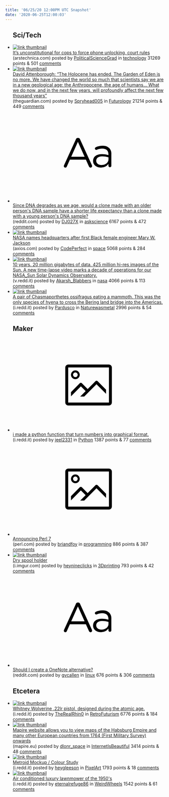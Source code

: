 ```yaml
---
title: '06/25/20 12:00PM UTC Snapshot'
date: '2020-06-25T12:00:03'
---
```

<ul>
<h2>Sci/Tech</h2>

<li><a href='https://arstechnica.com/tech-policy/2020/06/indiana-supreme-court-its-unconstitutional-to-force-phone-unlocking/'><img src='https://b.thumbs.redditmedia.com/VObZ044DCnKnN9ln7Z-vUG0jvosAQhTECanrcbOR2ho.jpg' alt='link thumbnail'></a><div><div class='linkTitle'><a href='https://arstechnica.com/tech-policy/2020/06/indiana-supreme-court-its-unconstitutional-to-force-phone-unlocking/'>It’s unconstitutional for cops to force phone unlocking, court rules</a></div>(arstechnica.com) posted by <a href='https://www.reddit.com/user/PoliticalScienceGrad'>PoliticalScienceGrad</a> in <a href='https://www.reddit.com/r/technology'>technology</a> 31269 points & 501 <a href='https://www.reddit.com/r/technology/comments/hf5phb/its_unconstitutional_for_cops_to_force_phone/'>comments</a></div></li>

<li><a href='https://www.theguardian.com/tv-and-radio/2019/jan/21/david-attenborough-tells-davos-the-garden-of-eden-is-no-more'><img src='https://b.thumbs.redditmedia.com/9yRyAdCPHLKdlIMAJVh8oT7jmmCI1ZLKDFUjmc2hRPU.jpg' alt='link thumbnail'></a><div><div class='linkTitle'><a href='https://www.theguardian.com/tv-and-radio/2019/jan/21/david-attenborough-tells-davos-the-garden-of-eden-is-no-more'>David Attenborough: “The Holocene has ended. The Garden of Eden is no more. We have changed the world so much that scientists say we are in a new geological age: the Anthropocene, the age of humans... What we do now, and in the next few years, will profoundly affect the next few thousand years”</a></div>(theguardian.com) posted by <a href='https://www.reddit.com/user/Spryhead005'>Spryhead005</a> in <a href='https://www.reddit.com/r/Futurology'>Futurology</a> 21214 points & 449 <a href='https://www.reddit.com/r/Futurology/comments/hf84p1/david_attenborough_the_holocene_has_ended_the/'>comments</a></div></li>

<li><a href='https://www.reddit.com/r/askscience/comments/hfd2zn/since_dna_degrades_as_we_age_would_a_clone_made/'><svg version='1.1' viewBox='-34 -12 104 64' preserveAspectRatio='xMidYMid slice' xmlns='http://www.w3.org/2000/svg' xmlns:xlink='http://www.w3.org/1999/xlink'>
    <title>text link thumbnail</title>
    <path d='M12.19,8.84a1.45,1.45,0,0,0-1.4-1h-.12a1.46,1.46,0,0,0-1.42,1L1.14,26.56a1.29,1.29,0,0,0-.14.59,1,1,0,0,0,1,1,1.12,1.12,0,0,0,1.08-.77l2.08-4.65h11l2.08,4.59a1.24,1.24,0,0,0,1.12.83,1.08,1.08,0,0,0,1.08-1.08,1.64,1.64,0,0,0-.14-.57ZM6.08,20.71l4.59-10.22,4.6,10.22Z'>
    </path>
    <path d='M32.24,14.78A6.35,6.35,0,0,0,27.6,13.2a11.36,11.36,0,0,0-4.7,1,1,1,0,0,0-.58.89,1,1,0,0,0,.94.92,1.23,1.23,0,0,0,.39-.08,8.87,8.87,0,0,1,3.72-.81c2.7,0,4.28,1.33,4.28,3.92v.5a15.29,15.29,0,0,0-4.42-.61c-3.64,0-6.14,1.61-6.14,4.64v.05c0,2.95,2.7,4.48,5.37,4.48a6.29,6.29,0,0,0,5.19-2.48V26.9a1,1,0,0,0,1,1,1,1,0,0,0,1-1.06V19A5.71,5.71,0,0,0,32.24,14.78Zm-.56,7.7c0,2.28-2.17,3.89-4.81,3.89-1.94,0-3.61-1.06-3.61-2.86v-.06c0-1.8,1.5-3,4.2-3a15.2,15.2,0,0,1,4.22.61Z'>
    </path>
    </svg></a><div><div class='linkTitle'><a href='https://www.reddit.com/r/askscience/comments/hfd2zn/since_dna_degrades_as_we_age_would_a_clone_made/'>Since DNA degrades as we age, would a clone made with an older person's DNA sample have a shorter life expectancy than a clone made with a young person's DNA sample?</a></div>(reddit.com) posted by <a href='https://www.reddit.com/user/DJ027X'>DJ027X</a> in <a href='https://www.reddit.com/r/askscience'>askscience</a> 6167 points & 472 <a href='https://www.reddit.com/r/askscience/comments/hfd2zn/since_dna_degrades_as_we_age_would_a_clone_made/'>comments</a></div></li>

<li><a href='https://www.axios.com/nasa-black-female-engineer-headquarters-7e859612-0832-4448-af5c-6a7ad3b64f19.html'><img src='https://b.thumbs.redditmedia.com/VoOPGiW_tI6h_vnqWEJydWTkmZ5NRTQ6Ft1YbP4l_Ts.jpg' alt='link thumbnail'></a><div><div class='linkTitle'><a href='https://www.axios.com/nasa-black-female-engineer-headquarters-7e859612-0832-4448-af5c-6a7ad3b64f19.html'>NASA names headquarters after first Black female engineer Mary W. Jackson</a></div>(axios.com) posted by <a href='https://www.reddit.com/user/CodePerfect'>CodePerfect</a> in <a href='https://www.reddit.com/r/space'>space</a> 5068 points & 284 <a href='https://www.reddit.com/r/space/comments/hfeg7o/nasa_names_headquarters_after_first_black_female/'>comments</a></div></li>

<li><a href='https://v.redd.it/gvn5qzfnlv651'><img src='https://b.thumbs.redditmedia.com/2JarTqDzeWUyjcA56uGzrjt3OrkmE3HXQ95rCjhzXKQ.jpg' alt='link thumbnail'></a><div><div class='linkTitle'><a href='https://v.redd.it/gvn5qzfnlv651'>10 years. 20 million gigabytes of data. 425 million hi-res images of the Sun. A new time-lapse video marks a decade of operations for our NASA_Sun Solar Dynamics Observatory.</a></div>(v.redd.it) posted by <a href='https://www.reddit.com/user/Akarsh_Blabbers'>Akarsh_Blabbers</a> in <a href='https://www.reddit.com/r/nasa'>nasa</a> 4066 points & 113 <a href='https://www.reddit.com/r/nasa/comments/hf2xcp/10_years_20_million_gigabytes_of_data_425_million/'>comments</a></div></li>

<li><a href='https://i.redd.it/nc1yv6bixv651.jpg'><img src='https://b.thumbs.redditmedia.com/JqHKMXL2hst9xze_XxZVnnlsO_21h1gxHnPNqJvMRPc.jpg' alt='link thumbnail'></a><div><div class='linkTitle'><a href='https://i.redd.it/nc1yv6bixv651.jpg'>A pair of Chasmaporthetes ossifragus eating a mammoth. This was the only species of hyena to cross the Bering land bridge into the Americas.</a></div>(i.redd.it) posted by <a href='https://www.reddit.com/user/Pardusco'>Pardusco</a> in <a href='https://www.reddit.com/r/Naturewasmetal'>Naturewasmetal</a> 2996 points & 54 <a href='https://www.reddit.com/r/Naturewasmetal/comments/hf45si/a_pair_of_chasmaporthetes_ossifragus_eating_a/'>comments</a></div></li>

<h2>Maker</h2>

<li><a href='https://i.redd.it/bqsxep4kmv651.png'><svg version='1.1' viewBox='-34 -14 104 64' preserveAspectRatio='xMidYMid meet' xmlns='http://www.w3.org/2000/svg' xmlns:xlink='http://www.w3.org/1999/xlink'>
    <title>link thumbnail</title>
    <path d='M32,4H4A2,2,0,0,0,2,6V30a2,2,0,0,0,2,2H32a2,2,0,0,0,2-2V6A2,2,0,0,0,32,4ZM4,30V6H32V30Z'></path>
    <path d='M8.92,14a3,3,0,1,0-3-3A3,3,0,0,0,8.92,14Zm0-4.6A1.6,1.6,0,1,1,7.33,11,1.6,1.6,0,0,1,8.92,9.41Z'></path>
    <path d='M22.78,15.37l-5.4,5.4-4-4a1,1,0,0,0-1.41,0L5.92,22.9v2.83l6.79-6.79L16,22.18l-3.75,3.75H15l8.45-8.45L30,24V21.18l-5.81-5.81A1,1,0,0,0,22.78,15.37Z'></path>
    </svg></a><div><div class='linkTitle'><a href='https://i.redd.it/bqsxep4kmv651.png'>i made a python function that turn numbers into graphical format.</a></div>(i.redd.it) posted by <a href='https://www.reddit.com/user/jeel2331'>jeel2331</a> in <a href='https://www.reddit.com/r/Python'>Python</a> 1387 points & 77 <a href='https://www.reddit.com/r/Python/comments/hf31so/i_made_a_python_function_that_turn_numbers_into/'>comments</a></div></li>

<li><a href='https://www.perl.com/article/announcing-perl-7/'><svg version='1.1' viewBox='-34 -14 104 64' preserveAspectRatio='xMidYMid meet' xmlns='http://www.w3.org/2000/svg' xmlns:xlink='http://www.w3.org/1999/xlink'>
    <title>link thumbnail</title>
    <path d='M32,4H4A2,2,0,0,0,2,6V30a2,2,0,0,0,2,2H32a2,2,0,0,0,2-2V6A2,2,0,0,0,32,4ZM4,30V6H32V30Z'></path>
    <path d='M8.92,14a3,3,0,1,0-3-3A3,3,0,0,0,8.92,14Zm0-4.6A1.6,1.6,0,1,1,7.33,11,1.6,1.6,0,0,1,8.92,9.41Z'></path>
    <path d='M22.78,15.37l-5.4,5.4-4-4a1,1,0,0,0-1.41,0L5.92,22.9v2.83l6.79-6.79L16,22.18l-3.75,3.75H15l8.45-8.45L30,24V21.18l-5.81-5.81A1,1,0,0,0,22.78,15.37Z'></path>
    </svg></a><div><div class='linkTitle'><a href='https://www.perl.com/article/announcing-perl-7/'>Announcing Perl 7</a></div>(perl.com) posted by <a href='https://www.reddit.com/user/briandfoy'>briandfoy</a> in <a href='https://www.reddit.com/r/programming'>programming</a> 886 points & 387 <a href='https://www.reddit.com/r/programming/comments/hf3jt4/announcing_perl_7/'>comments</a></div></li>

<li><a href='https://i.imgur.com/1bzmdgM.jpg'><img src='https://b.thumbs.redditmedia.com/UC1guNh-Jtts2vG_6nsmktp-ZYTJg5Zr0F1FLZbkoRE.jpg' alt='link thumbnail'></a><div><div class='linkTitle'><a href='https://i.imgur.com/1bzmdgM.jpg'>Dry spool holder</a></div>(i.imgur.com) posted by <a href='https://www.reddit.com/user/heynineclicks'>heynineclicks</a> in <a href='https://www.reddit.com/r/3Dprinting'>3Dprinting</a> 793 points & 42 <a href='https://www.reddit.com/r/3Dprinting/comments/hf7c7g/dry_spool_holder/'>comments</a></div></li>

<li><a href='https://www.reddit.com/r/linux/comments/hezz9u/should_i_create_a_onenote_alternative/'><svg version='1.1' viewBox='-34 -12 104 64' preserveAspectRatio='xMidYMid slice' xmlns='http://www.w3.org/2000/svg' xmlns:xlink='http://www.w3.org/1999/xlink'>
    <title>text link thumbnail</title>
    <path d='M12.19,8.84a1.45,1.45,0,0,0-1.4-1h-.12a1.46,1.46,0,0,0-1.42,1L1.14,26.56a1.29,1.29,0,0,0-.14.59,1,1,0,0,0,1,1,1.12,1.12,0,0,0,1.08-.77l2.08-4.65h11l2.08,4.59a1.24,1.24,0,0,0,1.12.83,1.08,1.08,0,0,0,1.08-1.08,1.64,1.64,0,0,0-.14-.57ZM6.08,20.71l4.59-10.22,4.6,10.22Z'>
    </path>
    <path d='M32.24,14.78A6.35,6.35,0,0,0,27.6,13.2a11.36,11.36,0,0,0-4.7,1,1,1,0,0,0-.58.89,1,1,0,0,0,.94.92,1.23,1.23,0,0,0,.39-.08,8.87,8.87,0,0,1,3.72-.81c2.7,0,4.28,1.33,4.28,3.92v.5a15.29,15.29,0,0,0-4.42-.61c-3.64,0-6.14,1.61-6.14,4.64v.05c0,2.95,2.7,4.48,5.37,4.48a6.29,6.29,0,0,0,5.19-2.48V26.9a1,1,0,0,0,1,1,1,1,0,0,0,1-1.06V19A5.71,5.71,0,0,0,32.24,14.78Zm-.56,7.7c0,2.28-2.17,3.89-4.81,3.89-1.94,0-3.61-1.06-3.61-2.86v-.06c0-1.8,1.5-3,4.2-3a15.2,15.2,0,0,1,4.22.61Z'>
    </path>
    </svg></a><div><div class='linkTitle'><a href='https://www.reddit.com/r/linux/comments/hezz9u/should_i_create_a_onenote_alternative/'>Should I create a OneNote alternative?</a></div>(reddit.com) posted by <a href='https://www.reddit.com/user/gvcallen'>gvcallen</a> in <a href='https://www.reddit.com/r/linux'>linux</a> 676 points & 306 <a href='https://www.reddit.com/r/linux/comments/hezz9u/should_i_create_a_onenote_alternative/'>comments</a></div></li>

<h2>Etcetera</h2>

<li><a href='https://i.redd.it/mtgswibgrx651.png'><img src='https://b.thumbs.redditmedia.com/Ujrf6C-krtXn4BMvoZ5Rmg79dmN3LNptcp221EQ4eqE.jpg' alt='link thumbnail'></a><div><div class='linkTitle'><a href='https://i.redd.it/mtgswibgrx651.png'>Whitney Wolverine .22lr pistol, designed during the atomic age.</a></div>(i.redd.it) posted by <a href='https://www.reddit.com/user/TheRealRhin0'>TheRealRhin0</a> in <a href='https://www.reddit.com/r/RetroFuturism'>RetroFuturism</a> 6776 points & 184 <a href='https://www.reddit.com/r/RetroFuturism/comments/hfb5iu/whitney_wolverine_22lr_pistol_designed_during_the/'>comments</a></div></li>

<li><a href='https://mapire.eu/en/'><img src='https://a.thumbs.redditmedia.com/6zhmL2B5dLyynwCYYAYoXCKaCBueQ1nx-gGy9H6vqp0.jpg' alt='link thumbnail'></a><div><div class='linkTitle'><a href='https://mapire.eu/en/'>Mapire website allows you to view maps of the Habsburg Empire and many other European countries from 1764 (First Military Survey) onwards</a></div>(mapire.eu) posted by <a href='https://www.reddit.com/user/dlonr_space'>dlonr_space</a> in <a href='https://www.reddit.com/r/InternetIsBeautiful'>InternetIsBeautiful</a> 3414 points & 48 <a href='https://www.reddit.com/r/InternetIsBeautiful/comments/hf6hhr/mapire_website_allows_you_to_view_maps_of_the/'>comments</a></div></li>

<li><a href='https://i.redd.it/6asgfpcv0y651.png'><img src='https://b.thumbs.redditmedia.com/LqhUOtCQZlo8XazpSDwtpE5urMFsrSjQRAx7ECUNHHw.jpg' alt='link thumbnail'></a><div><div class='linkTitle'><a href='https://i.redd.it/6asgfpcv0y651.png'>Metroid Mockup / Colour Study</a></div>(i.redd.it) posted by <a href='https://www.reddit.com/user/heygleeson'>heygleeson</a> in <a href='https://www.reddit.com/r/PixelArt'>PixelArt</a> 1793 points & 18 <a href='https://www.reddit.com/r/PixelArt/comments/hfbxg9/metroid_mockup_colour_study/'>comments</a></div></li>

<li><a href='https://i.redd.it/4b8f24kvzv651.jpg'><img src='https://b.thumbs.redditmedia.com/4q8rEza6w765eeLJA1HETSJqsv6ZbXcmmSEMHumQA2I.jpg' alt='link thumbnail'></a><div><div class='linkTitle'><a href='https://i.redd.it/4b8f24kvzv651.jpg'>Air conditioned luxury lawnmower of the 1950's</a></div>(i.redd.it) posted by <a href='https://www.reddit.com/user/eternalrefuge86'>eternalrefuge86</a> in <a href='https://www.reddit.com/r/WeirdWheels'>WeirdWheels</a> 1542 points & 61 <a href='https://www.reddit.com/r/WeirdWheels/comments/hf4euz/air_conditioned_luxury_lawnmower_of_the_1950s/'>comments</a></div></li>

</ul>
